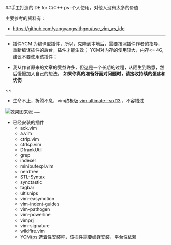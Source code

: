 ##手工打造的IDE for C/C++ 
ps :个人使用，对他人没有太多的价值

主要参考的资料有：

+ https://github.com/yangyangwithgnu/use_vim_as_ide

--------------------------------------------
+ 插件YCM 为编译型插件，所以，克隆到本地后，需要按照插件作者的指导，重新编译插件的后台，插件才能生效；
  YCM对内存的使用较大，内存<= 4G,建议不要使用该插件；



+ 我从作者原来的文章的受益许多，但这是一个长期的过程，从陌生到熟悉，然后慢慢加入自己的想法，
**如果你真的准备好面对问题时，请接收持续的蛋疼和忧伤**

~~
+ 生命不止，折腾不息，vim终极版 [vim ultimate--spf13](http://vim.spf13.com/) ，不容错过

![效果图来张](http://i3.tietuku.com/1b3825c47aa91fd5.png) 
~~

+ 已经安装的插件
    - ack.vim
    - a.vim 
    - ctrlp.vim
    - ctrlsp.vim
    - DfrankUtil
    - grep
    - indexer
    - minibufexpl.vim
    - nerdtree
    - STL-Syntax
    - synctastic
    - tagbar
    - ultisnips
    - vim-easymotion
    - vim-indent-guides
    - vim-pathogen
    - vim-powerline
    - vimprj
    - vim-signature
    - wildfire.vim
    - YCM(ps:选着性安装吧，该插件需要编译安装，平台性依赖
